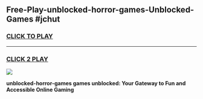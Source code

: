 
## Free-Play-unblocked-horror-games-Unblocked-Games #jchut
<h3>
<a href="https://news.freeplayer.one?title=unblocked-horror-games&ref=8M">CLICK TO PLAY</a></h3>
<hr>

<h3>
<a href="https://news.freeplayer.one?title=unblocked-horror-games&ref=8M">CLICK 2 PLAY</a>
  
</h3>

<a href="https://news.freeplayer.one?title=unblocked-horror-games&ref=8M"><img src="https://clearcache.store/games.png"></a>


**unblocked-horror-games games unblocked: Your Gateway to Fun and Accessible Online Gaming**
